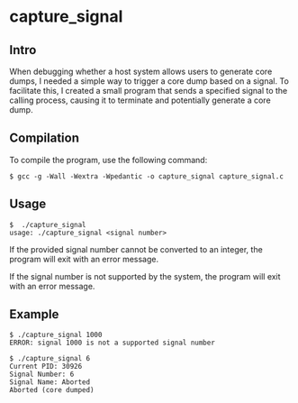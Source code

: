 # capture_signal

## Intro

When debugging whether a host system allows users to generate core dumps, I needed a simple way to trigger a core dump based on a signal. To facilitate this, I created a small program that sends a specified signal to the calling process, causing it to terminate and potentially generate a core dump.

## Compilation

To compile the program, use the following command:

```
$ gcc -g -Wall -Wextra -Wpedantic -o capture_signal capture_signal.c
```

## Usage

```
$  ./capture_signal 
usage: ./capture_signal <signal number>
```

If the provided signal number cannot be converted to an integer, the program will exit with an error message.

If the signal number is not supported by the system, the program will exit with an error message.

## Example

```
$ ./capture_signal 1000
ERROR: signal 1000 is not a supported signal number

$ ./capture_signal 6
Current PID: 30926
Signal Number: 6
Signal Name: Aborted
Aborted (core dumped)
```
